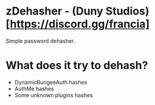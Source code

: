 # zDehasher - (Duny Studios)[https://discord.gg/francia]
Simple password dehasher.
# What does it try to dehash?

 - DynamicBungeeAuth hashes
 - AuthMe hashes
 - Some unknown plugins hashes
